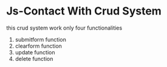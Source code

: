 # Js-Contact With Crud System
this crud system work only four functionalities
1) submitform function
2) clearform function
3) update function
4) delete function
